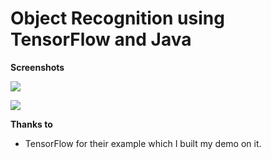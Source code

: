 # Object Recognition using TensorFlow and Java

**Screenshots**

![](http://emaraic.com/assets/img/posts/machine-learning/example-1.png)

![](http://emaraic.com/assets/img/posts/machine-learning/example-3.png)







**Thanks to**

- TensorFlow for their example which I built my demo on it.
